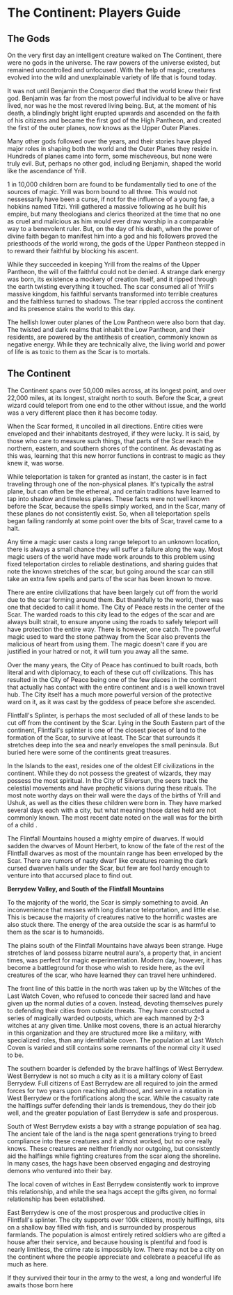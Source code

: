 # The Continent: Players Guide


## The Gods


On the very first day an intelligent creature walked on The Continent, there were no gods in the universe.  The raw powers of the universe existed, but remained uncontrolled and unfocused.  With the help of magic, creatures evolved into the wild and unexplainable variety of life that is found today.

It was not until Benjamin the Conqueror died that the world knew their first god.  Benjamin was far from the most powerful individual to be alive or have lived, nor was he the most revered living being. But, at the moment of his death, a blindingly bright light erupted upwards and ascended on the faith of his citizens and became the first god of the High Pantheon, and created the first of the outer planes, now knows as the Upper Outer Planes.

Many other gods followed over the years, and their stories have played major roles in shaping both the world and the Outer Planes they reside in. Hundreds of planes came into form, some mischeveous, but none were truly evil. But, perhaps no other god, including Benjamin, shaped the world like the ascendance of Yrill.

1 in 10,000 children born are found to be fundamentally tied to one of the sources of magic.  Yrill was born bound to all three.  This would not nessessarily have been a curse, if not for the influence of a young fae, a hobkins named Tifzi.  Yrill gathered a massive following as he built his empire, but many theologians and clerics theorized at the time that no one as cruel and malicious as him would ever draw worship in a comparable way to a benevolent ruler.  But, on the day of his death, when the power of divine faith began to manifest him into a god and his followers proved the priesthoods of the world wrong, the gods of the Upper Pantheon stepped in to reward their faithful by blocking his ascent.  

While they succeeded in keeping Yrill from the realms of the Upper Pantheon, the will of the faithful could not be denied.   A strange dark energy was born, its existence a mockery of creation itself, and it ripped through the earth twisting everything it touched.  The scar consumed all of Yrill's massive kingdom, his faithful servants transformed into terrible creatures and the faithless turned to shadows.  The tear rippled accross the continent and its presence stains the world to this day.

The hellish lower outer planes of the Low Pantheon were also born that day.  The twisted and dark realms that inhabit the Low Pantheon, and their residents, are powered by the antithesis of creation, commonly known as negative energy.  While they are technically alive, the living world and power of life is as toxic to them as the Scar is to mortals.


## The Continent

The Continent spans over 50,000 miles across, at its longest point, and over 22,000 miles, at its longest, straight north to south.  Before the Scar, a great wizard could teleport from one end to the other without issue, and the world was a very different place then it has become today.

When the Scar formed, it uncoiled in all directions.  Entire cities were enveloped and their inhabitants destroyed, if they were lucky.  It is said, by those who care to measure such things, that parts of the Scar reach the northern, eastern, and southern shores of the continent.  As devastating as this was, learning that this new horror functions in contrast to magic as they knew it, was worse.

While teleportation is taken for granted as instant, the caster is in fact traveling through one of the non-physical planes.  It's typically the astral plane, but can often be the ethereal, and certain traditions have learned to tap into shadow and timeless planes.  These facts were not well known before the Scar, because the spells simply worked, and in the Scar, many of these planes do not consistently exist.  So, when all teleportation spells began failing randomly at some point over the bits of Scar, travel came to a halt.

Any time a magic user casts a long range teleport to an unknown location, there is always a small chance they will suffer a failure along the way.  Most magic users of the world have made work arounds to this problem using fixed teleportation circles to reliable destinations, and sharing guides that note the known stretches of the scar, but going around the scar can still take an extra few spells and parts of the scar has been known to move.

There are entire civilizations that have been largely cut off from the world due to the scar forming around them. But thankfully to the world, there was one that decided to call it home.  The City of Peace rests in the center of the Scar.  The warded roads to this city lead to the edges of the scar and are always built strait, to ensure anyone using the roads to safely teleport will have protection the entire way.  There is however, one catch.  The powerful magic used to ward the stone pathway from the Scar also prevents the malicious of heart from using them.  The magic doesn't care if you are justified in your hatred or not, it will turn you away all the same.

Over the many years, the City of Peace has continued to built roads, both literal and with diplomacy, to each of these cut off civilizations.  This has resulted in the City of Peace being one of the few places in the continent that actually has contact with the entire continent and is a well known travel hub.  The City itself has a much more powerful version of the protective ward on it, as it was cast by the goddess of peace before she ascended.

Flintfall's Splinter, is perhaps the most secluded of all of these lands to be cut off from the continent by the Scar.  Lying in the South Eastern part of the continent, Flintfall's splinter is one of the closest pieces of land to the formation of the Scar, to survive at least.  The Scar that surrounds it stretches deep into the sea and nearly envelopes the small peninsula.  But buried here were some of the continents great treasures.

In the Islands to the east, resides one of the oldest Elf civilizations in the continent.  While they do not possess the greatest of wizards, they may possess the most spiritual.  In the City of Silversun, the seers track the celestial movements and have prophetic visions during these rituals.  The most note worthy days on their wall were the days of the births of Yrill and Ushuk, as well as the cities these children were born in.  They have marked several days each with a city, but what meaning those dates held are not commonly known.  The most recent date noted on the wall was for the birth of a child .

The Flintfall Mountains housed a mighty empire of dwarves.  If would sadden the dwarves of Mount Herbert, to know of the fate of the rest of the Flintfall dwarves as most of the mountain range has been enveloped by the Scar.  There are rumors of nasty dwarf like creatures roaming the dark cursed dwarven halls under the Scar, but few are fool hardy enough to venture into that accursed place to find out.

**Berrydew Valley, and South of the Flintfall Mountains**

To the majority of the world, the Scar is simply something to avoid.  An inconvenience that messes with long distance teleportation, and little else.  This is because the majority of creatures native to the horrific wastes are also stuck there.  The energy of the area outside the scar is as harmful to them as the scar is to humanoids.

The plains south of the Flintfall Mountains have always been strange.   Huge stretches of land possess bizarre neutral aura's, a property that, in ancient times, was perfect for magic experimentation.   Modern day, however, it has become a battleground for those who wish to reside here, as the evil creatures of the scar, who have learned they can travel here unhindered.

The front line of this battle in the north was taken up by the Witches of the Last Watch Coven, who refused to concede their sacred land and have given up the normal duties of a coven.  Instead, devoting themselves purely to defending their cities from outside threats.   They have constructed a series of magically warded outposts, which are each manned by 2-3 witches at any given time.  Unlike most covens, there is an actual hierarchy in this organization and they are structured more like a military, with specialized roles, than any identifiable coven.  The population at Last Watch Coven is varied and still contains some remnants of the normal city it used to be.

The southern boarder is defended by the brave halflings of West Berrydew.  West Berrydew is not so much a city as it is a military colony of East Berrydew.  Full citizens of East Berrydew are all required to join the armed forces for two years upon reaching adulthood, and serve in a rotation in West Berrydew or the fortifications along the scar.  While the casualty rate the halflings suffer defending their lands is tremendous, they do their job well, and the greater population of East Berrydew is safe and prosperous.

South of West Berrydew exists a bay with a strange population of sea hag.  The ancient tale of the land is the naga spent generations trying to breed compliance into these creatures and it almost worked, but no one really knows.   These creatures are neither friendly nor outgoing, but consistently aid the halflings while fighting creatures from the scar along the shoreline.  In many cases, the hags have been observed engaging and destroying demons who ventured into their bay.

The local coven of witches in East Berrydew consistently work to improve this relationship, and while the sea hags accept the gifts given, no formal relationship has been established.

East Berrydew is one of the most prosperous and productive cities in Flintfall's splinter.  The city supports over 100k citizens, mostly halflings, sits on a shallow bay filled with fish, and is surrounded by prosperous farmlands.  The population is almost entirely retired soldiers who are gifted a house after their service, and because housing is plentiful and food is nearly limitless, the crime rate is impossibly low. There may not be a city on the continent where the people appreciate and celebrate a peaceful life as much as here.

If they survived their tour in the army to the west, a long and wonderful life awaits those born here
